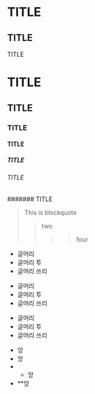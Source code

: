 TITLE
=====
TITLE
----
TITLE

# TITLE
## TITLE
### TITLE
#### TITLE
##### TITLE
###### TITLE
####### TITLE

> This is blockquote
>> two
>>  >>four

* 글머리
 * 글머리 투
  * 글머리 쓰리

+ 글머리
 + 글머리 투
  + 글머리 쓰리

- 글머리
 - 글머리 투
  - 글머리 쓰리

* 앙
*  앙
*  * 앙
*  **앙
